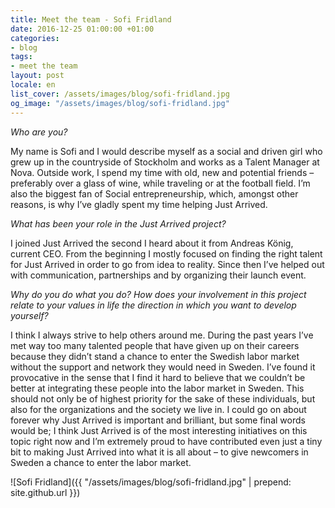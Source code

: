 ```yaml
---
title: Meet the team - Sofi Fridland
date: 2016-12-25 01:00:00 +01:00
categories:
- blog
tags:
- meet the team
layout: post
locale: en
list_cover: /assets/images/blog/sofi-fridland.jpg
og_image: "/assets/images/blog/sofi-fridland.jpg"
---
```


_Who are you?_

My name is Sofi and I would describe myself as a social and driven girl who grew up in the countryside of Stockholm and works as a Talent Manager at Nova. Outside work, I spend my time with old, new and potential friends – preferably over a glass of wine, while traveling or at the football field. I’m also the biggest fan of Social entrepreneurship, which, amongst other reasons, is why I’ve gladly spent my time helping Just Arrived.

_What has been your role in the Just Arrived project?_

I joined Just Arrived the second I heard about it from Andreas König, current CEO. From the beginning I mostly focused on finding the right talent for Just Arrived in order to go from idea to reality. Since then I’ve helped out with communication, partnerships and by organizing their launch event.

_Why do you do what you do? How does your involvement in this project relate to your values in life the direction in which you want to develop yourself?_

I think I always strive to help others around me. During the past years I’ve met way too many talented people that have given up on their careers because they didn’t stand a chance to enter the Swedish labor market without the support and network they would need in Sweden. I’ve found it provocative in the sense that I find it hard to believe that we couldn’t be better at integrating these people into the labor market in Sweden. This should not only be of highest priority for the sake of these individuals, but also for the organizations and the society we live in.
I could go on about forever why Just Arrived is important and brilliant, but some final words would be;
I think Just Arrived is of the most interesting initiatives on this topic right now and I’m extremely proud to have contributed even just a tiny bit to making Just Arrived into what it is all about – to give newcomers in Sweden a chance to enter the labor market.

![Sofi Fridland]({{ "/assets/images/blog/sofi-fridland.jpg" | prepend: site.github.url }})



